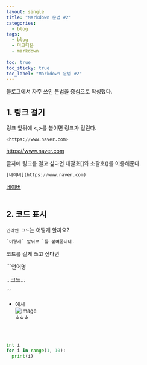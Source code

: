 ```yaml
---
layout: single
title: "Markdown 문법 #2"
categories: 
  - blog
tags:
  - blog
  - 마크다운
  - markdown
 
toc: true
toc_sticky: true
toc_label: "Markdown 문법 #2"
---
```


블로그에서 자주 쓰인 문법을 중심으로 작성했다.


## 1. 링크 걸기

링크 앞뒤에 <,>를 붙이면 링크가 걸린다.
```python
<https://www.naver.com>
```
<https://www.naver.com>
<br>

글자에 링크를 걸고 싶다면 대괄호[]와 소괄호()를 이용해준다. 

```python
[네이버](https://www.naver.com)
```
[네이버](https://www.naver.com)
<br><br>

## 2. 코드 표시

`인라인 코드`는 어떻게 할까요?

```python
`이렇게` 앞뒤로 `를 붙여줍니다.
```

코드를 길게 쓰고 싶다면


\```언어명

...코드...

\```


- 예시<br>
![image](https://user-images.githubusercontent.com/108711033/178119640-47881c51-2ffa-4a25-bfba-b994dbfc58ec.png)<br>
↓↓↓
<br>

```python

int i
for i in range(1, 10):
  print(i)

```
